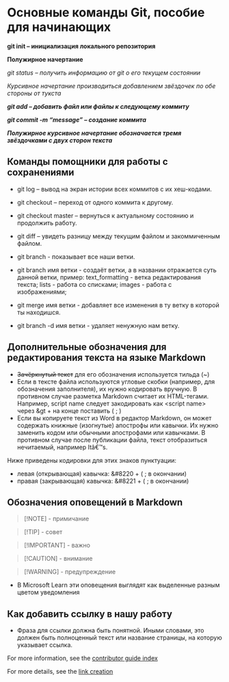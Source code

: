 # Основные команды Git, пособие для начинающих

**git init – инициализация локального репозитория**

**Полужирное начертание**

*git status – получить информацию от git о его текущем состоянии*

*Курсивное начертание производиться добавлением звёздочек по обе стороны от тукста*

***git add – добавить файл или файлы к следующему коммиту***

***git commit -m “message” – создание коммита***

***Полужирное курсивное начертание обозначается тремя звёздочками с двух сторон текста***

## Команды помощники для работы с сохранениями 

* git log – вывод на экран истории всех коммитов с их хеш-кодами.

* git checkout – переход от одного коммита к другому.

* git checkout master – вернуться к актуальному состоянию и продолжить работу.

* git diff – увидеть разницу между текущим файлом и закоммиченным файлом.

* git branch - показывает все наши ветки.

* git branch имя ветки - создаёт ветки, а в названии отражается суть данной ветки, пример: text_formatting - ветка редактирования текста; lists - работа со списками; images - работа с изображениями;

* git merge имя ветки - добавляет все изменения в ту ветку в которой ты находишся.

* git branch -d имя ветки - удаляет ненужную нам ветку.

## Дополнительные обозначения для редактирования текста на языке Markdown

* ~~Зачёркнутый текст~~ для его обозначения используется тильда (~)
* Если в тексте файла используются угловые скобки (например, для обозначения заполнителя), их нужно кодировать вручную. В противном случае разметка Markdown считает их HTML-тегами. Например, script name следует закодировать как &lt;script name&gt; через  &gt + на конце поставить ( ; )
* Если вы копируете текст из Word в редактор Markdown, он может содержать книжные (изогнутые) апострофы или кавычки. Их нужно заменить кодом или обычными апострофами или кавычками. В противном случае после публикации файла, текст отобразиться нечитаемый, например Itâ€™s.

Ниже приведены кодировки для этих знаков пунктуации:
* левая (открывающая) кавычка: &#8220 + ( ;  в окончании)
* правая (закрывающая) кавычка: &#8221 + ( ; в окончании)

## Обозначения оповещений в Markdown

> [!NOTE] - примичание

> [!TIP] - совет

> [!IMPORTANT] - важно

> [!CAUTION] - внимание

> [!WARNING] - предупреждение

* В Microsoft Learn эти оповещения выглядят как выделенные разным цветом уведомления

## Как добавить ссылку в нашу работу

* Фраза для ссылки должна быть понятной. Иными словами, это должен быть полноценный текст или название страницы, на которую указывает ссылка.

For more information, see the [contributor guide index](https://learn.microsoft.com/ru-ru/contribute/content/how-to-write-links)

For more details, see the [link creation](https://learn.microsoft.com/ru-ru/contribute/content/how-to-write-links)

